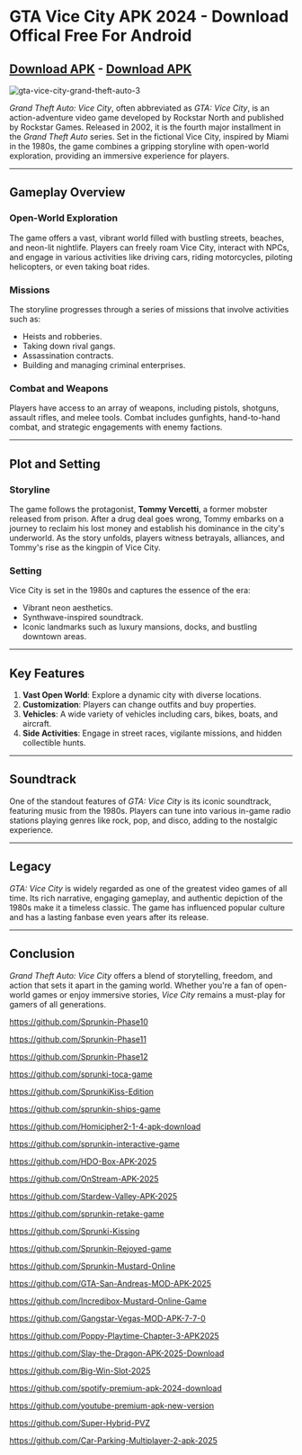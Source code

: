 # **GTA Vice City APK 2024 - Download Offical Free For Android**
## [Download APK](https://modmeme.com/) - [Download APK](https://apkitech.com/)

![gta-vice-city-grand-theft-auto-3](https://github.com/user-attachments/assets/95a5bcd9-c922-4aae-b0a6-02877e3edc93)

*Grand Theft Auto: Vice City*, often abbreviated as *GTA: Vice City*, is an action-adventure video game developed by Rockstar North and published by Rockstar Games. Released in 2002, it is the fourth major installment in the *Grand Theft Auto* series. Set in the fictional Vice City, inspired by Miami in the 1980s, the game combines a gripping storyline with open-world exploration, providing an immersive experience for players.

---
## **Gameplay Overview**
### **Open-World Exploration**
The game offers a vast, vibrant world filled with bustling streets, beaches, and neon-lit nightlife. Players can freely roam Vice City, interact with NPCs, and engage in various activities like driving cars, riding motorcycles, piloting helicopters, or even taking boat rides.

### **Missions**
The storyline progresses through a series of missions that involve activities such as:
- Heists and robberies.
- Taking down rival gangs.
- Assassination contracts.
- Building and managing criminal enterprises.

### **Combat and Weapons**
Players have access to an array of weapons, including pistols, shotguns, assault rifles, and melee tools. Combat includes gunfights, hand-to-hand combat, and strategic engagements with enemy factions.

---

## **Plot and Setting**
### **Storyline**
The game follows the protagonist, **Tommy Vercetti**, a former mobster released from prison. After a drug deal goes wrong, Tommy embarks on a journey to reclaim his lost money and establish his dominance in the city's underworld. As the story unfolds, players witness betrayals, alliances, and Tommy's rise as the kingpin of Vice City.

### **Setting**
Vice City is set in the 1980s and captures the essence of the era:
- Vibrant neon aesthetics.
- Synthwave-inspired soundtrack.
- Iconic landmarks such as luxury mansions, docks, and bustling downtown areas.

---

## **Key Features**
1. **Vast Open World**: Explore a dynamic city with diverse locations.
2. **Customization**: Players can change outfits and buy properties.
3. **Vehicles**: A wide variety of vehicles including cars, bikes, boats, and aircraft.
4. **Side Activities**: Engage in street races, vigilante missions, and hidden collectible hunts.

---

## **Soundtrack**
One of the standout features of *GTA: Vice City* is its iconic soundtrack, featuring music from the 1980s. Players can tune into various in-game radio stations playing genres like rock, pop, and disco, adding to the nostalgic experience.

---

## **Legacy**
*GTA: Vice City* is widely regarded as one of the greatest video games of all time. Its rich narrative, engaging gameplay, and authentic depiction of the 1980s make it a timeless classic. The game has influenced popular culture and has a lasting fanbase even years after its release.

---

## **Conclusion**
*Grand Theft Auto: Vice City* offers a blend of storytelling, freedom, and action that sets it apart in the gaming world. Whether you're a fan of open-world games or enjoy immersive stories, *Vice City* remains a must-play for gamers of all generations.

https://github.com/Sprunkin-Phase10

https://github.com/Sprunkin-Phase11

https://github.com/Sprunkin-Phase12

https://github.com/sprunki-toca-game

https://github.com/SprunkiKiss-Edition

https://github.com/sprunkin-ships-game

https://github.com/Homicipher2-1-4-apk-download

https://github.com/sprunkin-interactive-game

https://github.com/HDO-Box-APK-2025

https://github.com/OnStream-APK-2025

https://github.com/Stardew-Valley-APK-2025

https://github.com/sprunkin-retake-game

https://github.com/Sprunki-Kissing

https://github.com/Sprunkin-Rejoyed-game

https://github.com/Sprunkin-Mustard-Online

https://github.com/GTA-San-Andreas-MOD-APK-2025

https://github.com/Incredibox-Mustard-Online-Game

https://github.com/Gangstar-Vegas-MOD-APK-7-7-0

https://github.com/Poppy-Playtime-Chapter-3-APK2025

https://github.com/Slay-the-Dragon-APK-2025-Download

https://github.com/Big-Win-Slot-2025

https://github.com/spotify-premium-apk-2024-download

https://github.com/youtube-premium-apk-new-version

https://github.com/Super-Hybrid-PVZ

https://github.com/Car-Parking-Multiplayer-2-apk-2025
